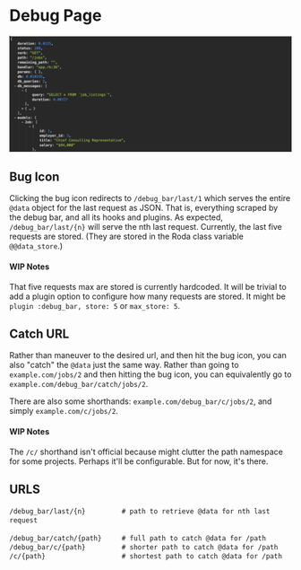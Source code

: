 # Debug Page

![Debug Page](debug_page.png)

## Bug Icon
Clicking the bug icon redirects to `/debug_bar/last/1` which serves the entire `@data` object for the last request as JSON. That is, everything scraped by the debug bar, and all its hooks and plugins. As expected, `/debug_bar/last/{n}` will serve the nth last request. Currently, the last five requests are stored. (They are stored in the Roda class variable `@@data_store`.)

#### WIP Notes
That five requests max are stored is currently hardcoded. It will be trivial to add a plugin option to configure how many requests are stored. It might be `plugin :debug_bar, store: 5` or `max_store: 5`.

## Catch URL
Rather than maneuver to the desired url, and then hit the bug icon, you can also "catch" the `@data` just the same way. Rather than going to `example.com/jobs/2` and then hitting the bug icon, you can equivalently go to `example.com/debug_bar/catch/jobs/2`.

There are also some shorthands: `example.com/debug_bar/c/jobs/2`, and simply `example.com/c/jobs/2`.

#### WIP Notes
The `/c/` shorthand isn't official because  might clutter the path namespace for some projects. Perhaps it'll be configurable. But for now, it's there.

## URLS

    /debug_bar/last/{n}         # path to retrieve @data for nth last request

    /debug_bar/catch/{path}     # full path to catch @data for /path
    /debug_bar/c/{path}         # shorter path to catch @data for /path
    /c/{path}                   # shortest path to catch @data for /path
